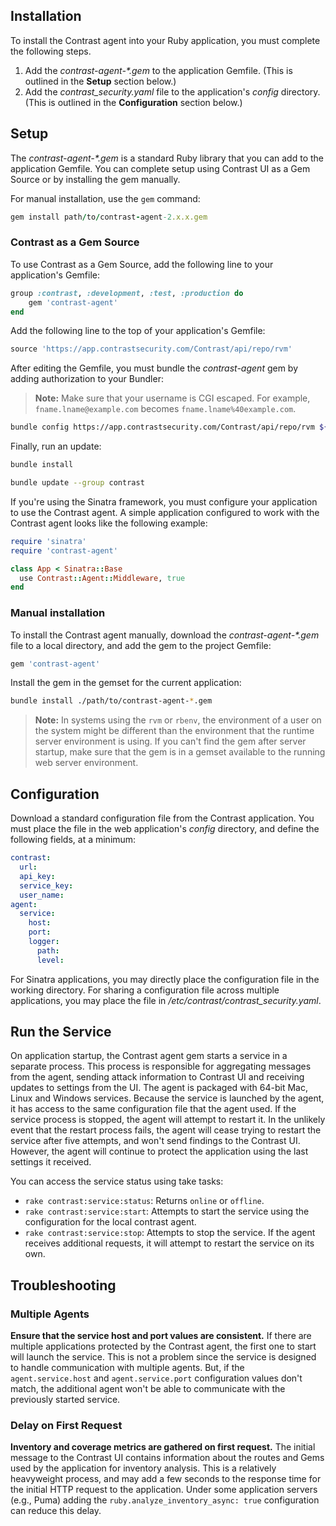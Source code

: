 <!--
title: "Ruby Agent Installation"
description: "Installing the Ruby Agent"
tags: "Ruby on Rails agent installation"
-->

## Installation

To install the Contrast agent into your Ruby application, you must complete the following steps.  

1. Add the <i>contrast-agent-*.gem</i> to the application Gemfile. (This is outlined in the <b>Setup</b> section below.) 
2. Add the *contrast_security.yaml* file to the application's *config* directory. (This is outlined in the **Configuration** section below.)

## Setup

The <i>contrast-agent-*.gem</i> is a standard Ruby library that you can add to the application Gemfile. You can complete setup using Contrast UI as a Gem Source or by installing the gem manually. 

For manual installation, use the `gem` command:

``` ruby
gem install path/to/contrast-agent-2.x.x.gem
```

### Contrast as a Gem Source

To use Contrast as a Gem Source, add the following line to your application's Gemfile:

``` ruby
group :contrast, :development, :test, :production do
    gem 'contrast-agent'
end
```

Add the following line to the top of your application's Gemfile:

``` ruby
source 'https://app.contrastsecurity.com/Contrast/api/repo/rvm'
```

After editing the Gemfile, you must bundle the *contrast-agent* gem by adding authorization to your Bundler:

> **Note:** Make sure that your username is CGI escaped. For example, `fname.lname@example.com` becomes `fname.lname%40example.com`.

``` bash
bundle config https://app.contrastsecurity.com/Contrast/api/repo/rvm ${username}:${service_key}
```

Finally, run an update:

``` bash
bundle install
```

``` bash
bundle update --group contrast
```

If you're using the Sinatra framework, you must configure your application to use the Contrast agent. A simple application configured to work with the Contrast agent looks like the following example:

``` ruby
require 'sinatra'
require 'contrast-agent'

class App < Sinatra::Base
  use Contrast::Agent::Middleware, true
end
```

### Manual installation

To install the Contrast agent manually, download the <i>contrast-agent-*.gem</i> file to a local directory, and add the gem to the project Gemfile:

``` ruby
gem 'contrast-agent'
```

Install the gem in the gemset for the current application:

``` bash
bundle install ./path/to/contrast-agent-*.gem
``` 

> **Note:** In systems using the `rvm` or `rbenv`, the environment of a user on the system might be different than the environment that the runtime server environment is using. If you can't find the gem after server startup, make sure that the gem is in a gemset available to the running web server environment. 

## Configuration

Download a standard configuration file from the Contrast application. You must place the file in the web application's *config* directory, and define the following fields, at a minimum:

``` yaml
contrast:
  url: 
  api_key:
  service_key:
  user_name:
agent:
  service:
    host: 
    port:
    logger:
      path: 
      level:
```

For Sinatra applications, you may directly place the configuration file in the working directory. For sharing a configuration file across multiple applications, you may place the file in */etc/contrast/contrast_security.yaml*.

## Run the Service

On application startup, the Contrast agent gem starts a service in a separate process. This process is responsible for aggregating messages from the agent, sending attack information to Contrast UI and receiving updates to settings from the UI. The agent is packaged with 64-bit Mac, Linux and Windows services. Because the service is launched by the agent, it has access to the same configuration file that the agent used. If the service process is stopped, the agent will attempt to restart it. In the unlikely event that the restart process fails, the agent will cease trying to restart the service after five attempts, and won't send findings to the Contrast UI. However, the agent will continue to protect the application using the last settings it received. 

You can access the service status using take tasks:

* `rake contrast:service:status`: Returns `online` or `offline`.
* `rake contrast:service:start`: Attempts to start the service using the configuration for the local contrast agent.
* `rake contrast:service:stop`: Attempts to stop the service. If the agent receives additional requests, it will attempt to restart the service on its own.

## Troubleshooting 

### Multiple Agents

**Ensure that the service host and port values are consistent.** If there are multiple applications protected by the Contrast agent, the first one to start will launch the service. This is not a problem since the service is designed to handle communication with multiple agents. But, if the `agent.service.host` and `agent.service.port` configuration values don't match,  the additional agent won't be able to communicate with the previously started service.

### Delay on First Request

**Inventory and coverage metrics are gathered on first request.** The initial message to the Contrast UI contains information about the routes and Gems used by the application for inventory analysis. This is a relatively heavyweight process, and may add a few seconds to the response time for the initial HTTP request to the application. Under some application servers (e.g., Puma) adding the `ruby.analyze_inventory_async: true` configuration can reduce this delay.

